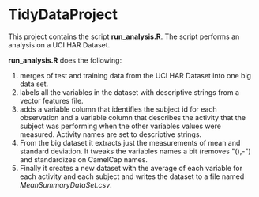# TidyDataProject

This project contains the script **run_analysis.R**. The script performs an analysis on a 
UCI HAR Dataset. 

**run_analysis.R** does the following:
1.  merges of test and training data from the UCI HAR Dataset into one big data set.  
2.  labels all the variables in the dataset with descriptive strings from a vector features file. 
3.  adds a variable column that identifies the subject id for each observation and a variable column that describes the activity that the subject was performing when the other variables values were measured. Activity names are set to descriptive strings.
4. From the big dataset it extracts just the measurements of mean and standard deviation. It tweaks the variables names a bit (removes "(),-") and standardizes on CamelCap names. 
5. Finally it creates a new dataset with the average of each variable for each activity and each subject and writes the dataset to a file named *MeanSummaryDataSet.csv*.

